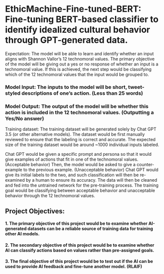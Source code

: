 
# EthicMachine-Fine-tuned-BERT: Fine-tuning BERT-based classifier to identify idealized cultural behavior through GPT-generated data.
Expectation: The model will be able to learn and identify whether an input aligns with Shannon Vallor’s 12 technomoral values. The primary objective of the model will be giving out a yes or no response of whether an input is a technomoral value. If this is achieved, the next step would be classifying which of the 12 technomoral values that the input would be grouped to.
### Model Input: The inputs to the model will be short, tweet-styled descriptions of one’s action. (Less than 25 words)
### Model Output: The output of the model will be whether this action is included in the 12 technomoral values. (Outputting a Yes/No answer)
Training dataset: The training dataset will be generated solely by Chat GPT 3.5 (or other alternative models). The dataset would be first manually reviewed to ensure that the labeling is correct and accurate. The expected size of the training dataset would be around ~1000 individual inputs labeled.

Chat GPT would be given a specific prompt and persona so that it would give examples of actions that fit in one of the technomoral values. (Acceptable behavior) Then, the model would be asked to give a counter-example to the previous example. (Unacceptable behavior) Chat GPT would give its initial labels to the two, and such classification will then be re-examined by a human to ensure its accuracy. The data will then be cleaned and fed into the untrained network for the pre-training process. The training goal would be classifying between acceptable behavior and unacceptable behavior through the 12 technomoral values.
## Project Objectives:
#### 1. The primary objective of this project would be to examine whether AI-generated datasets can be a reliable source of training data for training other AI models.
#### 2. The secondary objective of this project would be to examine whether AI can classify actions based on values rather than pre-assigned goals.
#### 3. The final objective of this project would be to test out if the AI can be used to provide AI feedback and fine-tune another model. (RLAIF)
